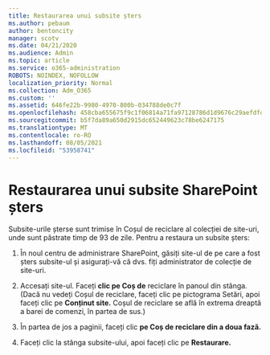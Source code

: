 ```yaml
---
title: Restaurarea unui subsite șters
ms.author: pebaum
author: bentoncity
manager: scotv
ms.date: 04/21/2020
ms.audience: Admin
ms.topic: article
ms.service: o365-administration
ROBOTS: NOINDEX, NOFOLLOW
localization_priority: Normal
ms.collection: Adm_O365
ms.custom: ''
ms.assetid: 646fe22b-9980-4970-800b-034788de0c7f
ms.openlocfilehash: 458cba655675f9c1f06814a71fa97128786d1d9676c29aefdfd752c2d26917d2
ms.sourcegitcommit: b5f7da89a650d2915dc652449623c78be6247175
ms.translationtype: MT
ms.contentlocale: ro-RO
ms.lasthandoff: 08/05/2021
ms.locfileid: "53958741"
---
```

# <a name="restore-a-deleted-sharepoint-subsite"></a>Restaurarea unui subsite SharePoint șters

Subsite-urile șterse sunt trimise în Coșul de reciclare al colecției de site-uri, unde sunt păstrate timp de 93 de zile. Pentru a restaura un subsite șters:
  
1. În noul centru de administrare SharePoint, găsiți site-ul de pe care a fost șters subsite-ul și asigurați-vă că dvs. fiți administrator de colecție de site-uri. 
    
2. Accesați site-ul. Faceți **clic pe Coș de** reciclare în panoul din stânga. (Dacă nu vedeți Coșul de reciclare, faceți clic pe pictograma Setări, apoi faceți clic pe **Conținut site.** Coșul de reciclare se află în extrema dreaptă a barei de comenzi, în partea de sus.)
    
3. În partea de jos a paginii, faceți clic **pe Coș de reciclare din a doua fază.**
    
4. Faceți clic la stânga subsite-ului, apoi faceți clic pe **Restaurare.**
    

